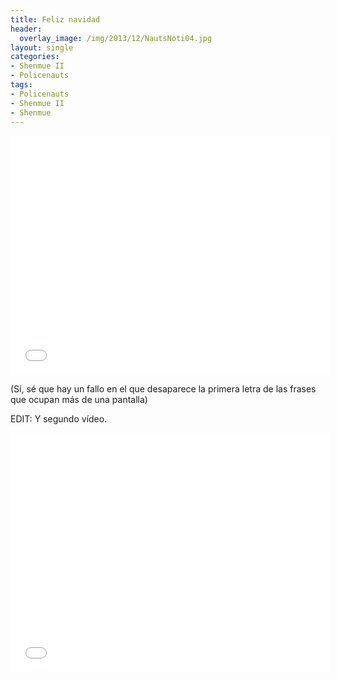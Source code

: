 ```yaml
---
title: Feliz navidad
header:
  overlay_image: /img/2013/12/NautsNoti04.jpg
layout: single
categories:
- Shenmue II
- Policenauts
tags:
- Policenauts
- Shenmue II
- Shenmue
---
```

<center><iframe src="//www.youtube-nocookie.com/embed/vVXRSn8QciA?rel=0" height="383" width="510" allowfullscreen="" frameborder="0"></iframe></center>

(Sí, sé que hay un fallo en el que desaparece la primera letra de las frases 
que ocupan más de una pantalla)

EDIT: Y segundo vídeo.

<center><iframe src="//www.youtube-nocookie.com/embed/RnPXVAz5iJU?rel=0" height="383" width="510" allowfullscreen="" frameborder="0"></iframe></center>
